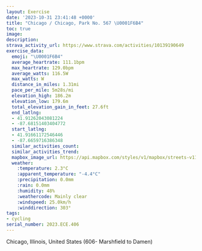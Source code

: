 ```yaml
---
layout: Exercise
date: '2023-10-31 23:41:48 +0000'
title: "Chicago / Chicago, Park No. 567 \U0001F6B4"
toc: true
image:
description:
strava_activity_url: https://www.strava.com/activities/10139190649
exercise_data:
  emoji: "\U0001F6B4"
  average_heartrate: 111.1bpm
  max_heartrate: 129.0bpm
  average_watts: 116.5W
  max_watts: W
  distance_in_miles: 1.31mi
  pace_per_mile: 5m28s/mi
  elevation_high: 186.2m
  elevation_low: 179.6m
  total_elevation_gain_in_feet: 27.6ft
  end_latlng:
  - 41.91262043081224
  - -87.68151403404772
  start_latlng:
  - 41.91661172546446
  - -87.6659716386348
  similar_activities_count:
  similar_activities_trend:
  mapbox_image_url: https://api.mapbox.com/styles/v1/mapbox/streets-v11/static/path-5+787af2-1.0(%7Bvy~FxtavOC%7CADn%40FZJRLJPBZA%60E%5DZQBGCi%40%3Fc%40Bc%40HSLGN%3FJJHZJbE%3F%60EJnKBbMFvF%40vFC~%40ShBEn%40E%60B%3F~AFlE%5C~HHjDCPIF%3FTO%3FDTE%40SCGDEHCZLTDAXWzAkCr%40q%40),pin-s-s+e5b22e(-87.66813,41.91614),pin-s-f+89ae00(-87.68219000000005,41.91343000000001)/auto/800x800?access_token=pk.eyJ1Ijoiam9zaGJlY2ttYW4iLCJhIjoiY205eWR2aDd1MWZ6djJrbXc4a3M0bWZleiJ9.XiG9OWkNcZk2QzjJbxLB4A
  weather:
    :temperature: 2.3°C
    :apparent_temperature: "-4.4°C"
    :precipitation: 0.0mm
    :rain: 0.0mm
    :humidity: 48%
    :weathercode: Mainly clear
    :windspeed: 25.0km/h
    :winddirection: 303°
tags:
- cycling
serial_number: 2023.ECE.406
---
```

Chicago, Illinois, United States (606- Marshfield to Damen)
